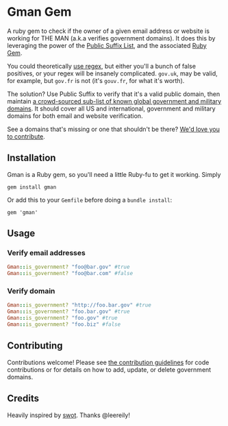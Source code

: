 # Gman Gem

A ruby gem to check if the owner of a given email address or website is working for THE MAN (a.k.a verifies government domains). It does this by leveraging the power of the [Public Suffix List](http://publicsuffix.org/), and the associated [Ruby Gem](https://github.com/weppos/publicsuffix-ruby).

You could theoretically [use regex](https://gist.github.com/benbalter/6147066), but either you'll a bunch of false positives, or your regex will be insanely complicated. `gov.uk`, may be valid, for example, but `gov.fr` is not (it's `gouv.fr`, for what it's worth).

The solution? Use Public Suffix to verify that it's a valid public domain, then maintain [a crowd-sourced sub-list of known global government and military domains](https://github.com/benbalter/gman/blob/master/lib/domains.yml). It should cover all US and international, government and military domains for both email and website verification.

See a domains that's missing or one that shouldn't be there? [We'd love you to contribute](contributing.md).

## Installation

Gman is a Ruby gem, so you'll need a little Ruby-fu to get it working. Simply

`gem install gman`

Or add this to your `Gemfile` before doing a `bundle install`:

`gem 'gman'`

## Usage

### Verify email addresses

```ruby
Gman::is_government? "foo@bar.gov" #true
Gman::is_government? "foo@bar.com" #false
```
### Verify domain

```ruby
Gman::is_government? "http://foo.bar.gov" #true
Gman::is_government? "foo.bar.gov" #true
Gman::is_government? "foo.gov" #true
Gman::is_government? "foo.biz" #false
```

## Contributing

Contributions welcome! Please see [the contribution guidelines](contributing.md) for code contributions or for details on how to add, update, or delete government domains.

## Credits

Heavily inspired by [swot](https://github.com/leereilly/swot). Thanks @leereily!
